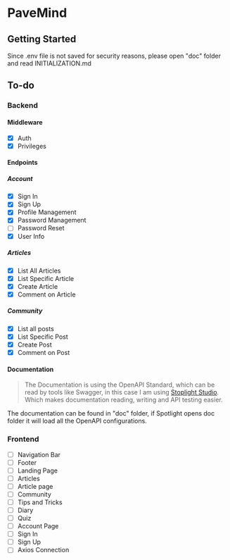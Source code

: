 # PaveMind

## Getting Started

Since .env file is not saved for security reasons, please open "doc" folder and read INITIALIZATION.md

## To-do
### Backend
#### Middleware
- [x] Auth
- [x] Privileges

#### Endpoints
##### Account
- [x] Sign In
- [x] Sign Up
- [x] Profile Management
- [x] Password Management
- [ ] Password Reset
- [x] User Info
##### Articles
- [x] List All Articles
- [x] List Specific Article
- [x] Create Article
- [x] Comment on Article
##### Community
- [x]  List all posts
- [x]  List Specific Post
- [x]  Create Post
- [x]  Comment on Post

#### Documentation
> The Documentation is using the OpenAPI Standard, which can be read by tools like Swagger, in this case I am using [Stoplight Studio](https://stoplight.io/studio). Which makes documentation reading, writing and API testing easier.

The documentation can be found in "doc" folder, if Spotlight opens doc folder it will load all the OpenAPI configurations.

### Frontend
- [ ] Navigation Bar
- [ ] Footer
- [ ] Landing Page
- [ ] Articles
- [ ] Article page
- [ ] Community
- [ ] Tips and Tricks
- [ ] Diary
- [ ] Quiz
- [ ] Account Page
- [ ] Sign In
- [ ] Sign Up
- [ ] Axios Connection